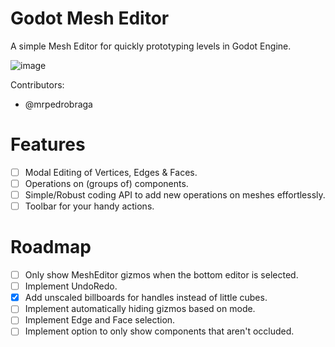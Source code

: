# Godot Mesh Editor

A simple Mesh Editor for quickly prototyping levels in Godot Engine.

![image](https://user-images.githubusercontent.com/79771992/234128983-72858d04-3fea-4e3c-a48b-2c8717e573b4.png)

Contributors:
- @mrpedrobraga

# Features

- [ ] Modal Editing of Vertices, Edges & Faces.
- [ ] Operations on (groups of) components.
- [ ] Simple/Robust coding API to add new operations on meshes effortlessly.
- [ ] Toolbar for your handy actions.

# Roadmap

- [ ] Only show MeshEditor gizmos when the bottom editor is selected.
- [ ] Implement UndoRedo.
- [X] Add unscaled billboards for handles instead of little cubes.
- [ ] Implement automatically hiding gizmos based on mode.
- [ ] Implement Edge and Face selection.
- [ ] Implement option to only show components that aren't occluded.

